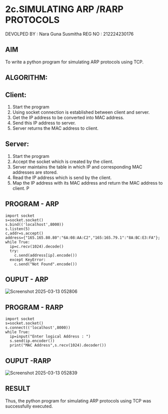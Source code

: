 # 2c.SIMULATING ARP /RARP PROTOCOLS
DEVOLPED BY : Nara Guna Susmitha
REG NO : 212224230176
## AIM
To write a python program for simulating ARP protocols using TCP.
## ALGORITHM:
## Client:
1. Start the program
2. Using socket connection is established between client and server.
3. Get the IP address to be converted into MAC address.
4. Send this IP address to server.
5. Server returns the MAC address to client.
## Server:
1. Start the program
2. Accept the socket which is created by the client.
3. Server maintains the table in which IP and corresponding MAC addresses are
stored.
4. Read the IP address which is send by the client.
5. Map the IP address with its MAC address and return the MAC address to client.
P
## PROGRAM - ARP
~~~
import socket
s=socket.socket()
s.bind(('localhost',8000))
s.listen(5)
c,addr=s.accept()
address={"165.165.80.80":"6A:08:AA:C2","165:165.79.1":"8A:BC:E3:FA"};
while True:
  ip=c.recv(1024).decode()
  try:
    c.send(address[ip].encode())
  except KeyError:
    c.send("Not Found".encode())
~~~
## OUPUT - ARP

![Screenshot 2025-03-13 052806](https://github.com/user-attachments/assets/dea06809-410c-4d68-a168-2ab338539bfe)


## PROGRAM - RARP
~~~
import socket
s=socket.socket()
s.connect(('localhost',8000))
while True:
  ip=input("Enter logical Address : ")
  s.send(ip.encoder())
  print("MAC Address",s.recv(1024).decoder())
~~~
## OUPUT -RARP

![Screenshot 2025-03-13 052839](https://github.com/user-attachments/assets/31d51b65-3e3a-464c-827e-a16f2b98e1d0)


## RESULT
Thus, the python program for simulating ARP protocols using TCP was successfully executed.
